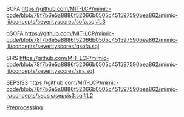 

SOFA
https://github.com/MIT-LCP/mimic-code/blob/78f7b6e5a8886f52066b0505c451597590bea862/mimic-iii/concepts/severityscores/sofa.sql#L3


qSOFA
https://github.com/MIT-LCP/mimic-code/blob/78f7b6e5a8886f52066b0505c451597590bea862/mimic-iii/concepts/severityscores/qsofa.sql


SIRS
https://github.com/MIT-LCP/mimic-code/blob/78f7b6e5a8886f52066b0505c451597590bea862/mimic-iii/concepts/severityscores/sirs.sql



SEPSIS3
https://github.com/MIT-LCP/mimic-code/blob/78f7b6e5a8886f52066b0505c451597590bea862/mimic-iv/concepts/sepsis/sepsis3.sql#L2


[Preprocessing](https://github.com/thxsxth/POMDP_RLSepsis/tree/master/Prev_work/PreProcessing)
